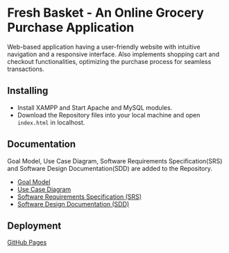 # Fresh Basket - An Online Grocery Purchase Application

Web-based application having a user-friendly website with intuitive navigation and a responsive interface. Also implements shopping cart and checkout functionalities, optimizing the purchase process for seamless transactions.

## Installing

* Install XAMPP and Start Apache and MySQL modules.
* Download the Repository files into your local machine and open ```index.html``` in localhost.

## Documentation

Goal Model, Use Case Diagram, Software Requirements Specification(SRS) and Software Design Documentation(SDD) are added to the Repository.

* [Goal Model](https://github.com/suman2799/fresh-basket/blob/bd90a045e605a353cc682d8b78ec113103380339/Goal_Model.pdf)
* [Use Case Diagram](https://github.com/suman2799/fresh-basket/blob/bd90a045e605a353cc682d8b78ec113103380339/Use_Case_Diagram.pdf)
* [Software Requirements Specification (SRS)](https://github.com/suman2799/fresh-basket/blob/bd90a045e605a353cc682d8b78ec113103380339/Software_Requirements_Specification.pdf)
* [Software Design Documentation (SDD)](https://github.com/suman2799/fresh-basket/blob/bd90a045e605a353cc682d8b78ec113103380339/Software_Design_Documentation.pdf)

## Deployment

[GitHub Pages](https://suman2799.github.io/fresh-basket/)
